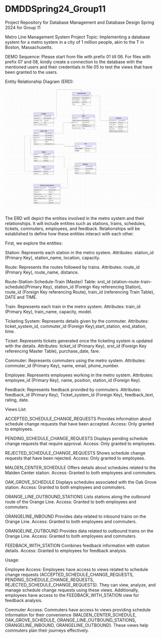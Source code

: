 # DMDDSpring24_Group11
Project Repository for Database Management and Database Design Spring 2024 for Group 11

Metro Line Management System
Project Topic: Implementing a database system for a metro system in a city of 1 million people, akin to the T in Boston, Massachusetts.

DEMO Sequence: Please start from file with prefix 01 till 06. For files with prefix 07 and 08, kindly create a connection to the database with the mentioned users and their credentials in file 05 to test the views that have been granted to the users.

Entity Relationship Diagram (ERD):

![ERD](ERD.jpeg)


The ERD will depict the entities involved in the metro system and their relationships. It will include entities such as stations, trains, schedules, tickets, commuters, employees, and feedback. Relationships will be established to define how these entities interact with each other.

First, we explore the entities:

Station: Represents each station in the metro system. Attributes: station_id (Primary Key), station_name, location, capacity.

Route: Represents the routes followed by trains. Attributes: route_id (Primary Key), route_name, distance.

Route-Station-Schedule-Train (Master) Table: srst_id (station-route-train-schedule)(Primary Key), station_id (Foreign Key referencing Station), route_id (Foreign Key referencing Route), train_id (referencing Train Table), DATE and TIME.

Train: Represents each train in the metro system. Attributes: train_id (Primary Key), train_name, capacity, model.

Ticketing System: Represents details given by the commuter. Attributes: ticket_system_id, commuter_id (Foreign Key),start_station, end_station, time.

Ticket: Represents tickets generated once the ticketing system is updated with the details. Attributes: ticket_id (Primary Key), srst_id (Foreign Key referencing Master Table), purchase_date, fare.

Commuter: Represents commuters using the metro system. Attributes: commuter_id (Primary Key), name, email, phone_number.

Employee: Represents employees working in the metro system. Attributes: employee_id (Primary Key), name, position, station_id (Foreign Key).

Feedback: Represents feedback provided by commuters. Attributes: feedback_id (Primary Key), Ticket_system_id (Foreign Key), feedback_text, rating, date.

Views List:

ACCEPTED_SCHEDULE_CHANGE_REQUESTS Provides information about schedule change requests that have been accepted. Access: Only granted to employees.

PENDING_SCHEDULE_CHANGE_REQUESTS Displays pending schedule change requests that require approval. Access: Only granted to employees.

REJECTED_SCHEDULE_CHANGE_REQUESTS Shows schedule change requests that have been rejected. Access: Only granted to employees.

MALDEN_CENTER_SCHEDULE Offers details about schedules related to the Malden Center station. Access: Granted to both employees and commuters.

OAK_GROVE_SCHEDULE Displays schedules associated with the Oak Grove station. Access: Granted to both employees and commuters.

ORANGE_LINE_OUTBOUND_STATIONS Lists stations along the outbound route of the Orange Line. Access: Granted to both employees and commuters.

ORANGELINE_INBOUND Provides data related to inbound trains on the Orange Line. Access: Granted to both employees and commuters.

ORANGELINE_OUTBOUND Provides data related to outbound trains on the Orange Line. Access: Granted to both employees and commuters.

FEEDBACK_WITH_STATION Combines feedback information with station details. Access: Granted to employees for feedback analysis.

Usage:

Employee Access: Employees have access to views related to schedule change requests (ACCEPTED_SCHEDULE_CHANGE_REQUESTS, PENDING_SCHEDULE_CHANGE_REQUESTS, REJECTED_SCHEDULE_CHANGE_REQUESTS). They can view, analyze, and manage schedule change requests using these views. Additionally, employees have access to the FEEDBACK_WITH_STATION view for feedback analysis.

Commuter Access: Commuters have access to views providing schedule information for their convenience (MALDEN_CENTER_SCHEDULE, OAK_GROVE_SCHEDULE, ORANGE_LINE_OUTBOUND_STATIONS, ORANGELINE_INBOUND, ORANGELINE_OUTBOUND). These views help commuters plan their journeys effectively.

